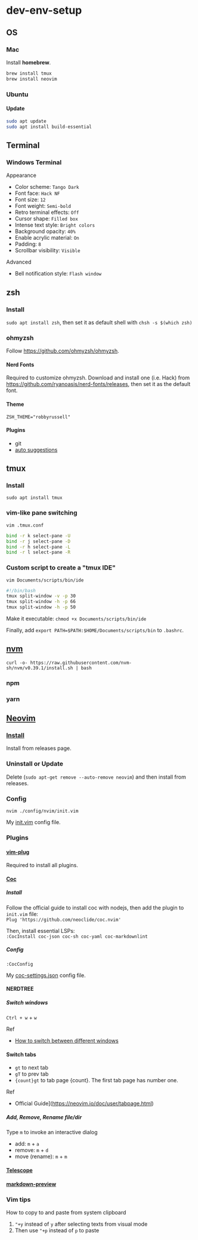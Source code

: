 # dev-env-setup

## OS

### Mac

Install **homebrew**.

```bash
brew install tmux
brew install neovim
```

### Ubuntu

#### Update

```bash
sudo apt update
sudo apt install build-essential
```

## Terminal

### Windows Terminal

Appearance
- Color scheme: `Tango Dark`
- Font face: `Hack NF`
- Font size: `12`
- Font weight: `Semi-bold`
- Retro terminal effects: `Off`
- Cursor shape: `Filled box`
- Intense text style: `Bright colors`
- Background opacity: `40%`
- Enable acrylic material: `On`
- Padding: `8`
- Scrollbar visibility: `Visible`

Advanced
- Bell notification style: `Flash window`

## zsh

### Install

`sudo apt install zsh`, then set it as default shell with `chsh -s $(which zsh)`

### ohmyzsh

Follow https://github.com/ohmyzsh/ohmyzsh.

#### Nerd Fonts

Required to customize ohmyzsh. Download and install one (i.e. Hack) from https://github.com/ryanoasis/nerd-fonts/releases, then set it as the default font.

#### Theme

```vim
ZSH_THEME="robbyrussell"
```

#### Plugins

- git
- [auto suggestions](https://github.com/zsh-users/zsh-autosuggestions)

## tmux

### Install

`sudo apt install tmux`

### vim-like pane switching

`vim .tmux.conf`

```bash
bind -r k select-pane -U
bind -r j select-pane -D
bind -r h select-pane -L
bind -r l select-pane -R
```

### Custom script to create a "tmux IDE"  

`vim Documents/scripts/bin/ide`

```bash
#!/bin/bash
tmux split-window -v -p 30
tmux split-window -h -p 66
tmux split-window -h -p 50
```

Make it executable: `chmod +x Documents/scripts/bin/ide`

Finally, add `export PATH=$PATH:$HOME/Documents/scripts/bin` to `.bashrc`.

## [nvm](https://github.com/nvm-sh/nvm)

`curl -o- https://raw.githubusercontent.com/nvm-sh/nvm/v0.39.1/install.sh | bash`

### npm

### yarn

## [Neovim](https://neovim.io/)

### [Install](https://github.com/neovim/neovim/wiki/Installing-Neovim)

Install from releases page.

### Uninstall or Update

Delete (`sudo apt-get remove --auto-remove neovim`) and then install from releases.

### Config

`nvim ./config/nvim/init.vim`

My [init.vim](./init.vim) config file.

### Plugins

#### [vim-plug](https://github.com/junegunn/vim-plug)

Required to install all plugins.

#### [Coc](https://github.com/neoclide/coc.nvim)

##### Install

Follow the official guide to install coc with nodejs, then add the plugin to `init.vim` file:  
`Plug 'https://github.com/neoclide/coc.nvim'`

Then, install essential LSPs:  
`:CocInstall coc-json coc-sh coc-yaml coc-markdownlint`

##### Config

`:CocConfig`

My [coc-settings.json](./coc-settings.json) config file.

#### NERDTREE

##### Switch windows

`Ctrl + w` + `w`

Ref
- [How to switch between different windows](https://github.com/preservim/nerdtree/wiki/F.A.Q.#how-do-i-switch-between-the-different-windows)

#### Switch tabs

- `gt` to next tab
- `gT` to prev tab
- `{count}gt` to tab page {count}. The first tab page has number one.

Ref
- Official Guide](https://neovim.io/doc/user/tabpage.html)

##### Add, Remove, Rename file/dir

Type `m` to invoke an interactive dialog
- add: `m` + `a`
- remove: `m` + `d`
- move (rename): `m` + `m`

#### [Telescope](https://github.com/nvim-telescope/telescope.nvim)

#### [markdown-preview](https://github.com/iamcco/markdown-preview.nvim)

### Vim tips

How to copy to and paste from system clipboard
1. `"+y` instead of `y` after selecting texts from visual mode
2. Then use `"+p` instead of `p` to paste
